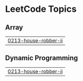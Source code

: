 <!---LeetCode Topics Start-->
# LeetCode Topics
## Array
|  |
| ------- |
| [0213-house-robber-ii](https://github.com/kd2636/leetcode-sol/tree/master/0213-house-robber-ii) |
## Dynamic Programming
|  |
| ------- |
| [0213-house-robber-ii](https://github.com/kd2636/leetcode-sol/tree/master/0213-house-robber-ii) |
<!---LeetCode Topics End-->
